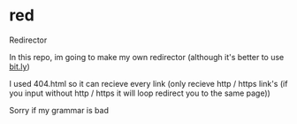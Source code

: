 # red
Redirector

In this repo, im going to make my own redirector (although it's better to use [bit.ly](https://bit.ly))

I used 404.html so it can recieve every link (only recieve http / https link's (if you input without http / https it will loop redirect you to the same page))

Sorry if my grammar is bad
